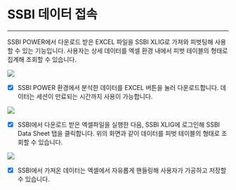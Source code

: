 

# SSBI 데이터 접속

---

SSBI POWER에서 다운로드 받은 EXCEL 파일을 SSBI XLIG로 가져와 피벗팅해 사용할 수 있는 기능입니다. 사용자는 상세 데이터를 엑셀 환경 내에서 피벗 테이블의 형태로 집계해 조회할 수 있습니다.

<img src = "https://user-images.githubusercontent.com/86198387/203703515-52b8663a-7378-4163-995b-7cb304c2f32d.png" />


- [x] SSBI POWER 환경에서 분석한 데이터를 EXCEL 버튼을 눌러 다운로드합니다. 데이터는 세션이 만료되는 시간까지 사용이 가능합니다.

<img src = "https://user-images.githubusercontent.com/86198387/204199086-4cebd454-f59c-408b-82b5-fb75be35e09f.png" />

- [x] SSBI에서 다운로드 받은 엑셀파일을 실행한 다음, SSBI XLIG에 로그인해 SSBI Data Sheet 탭을 클릭합니다. 위의 화면과 같이 데이터를 피벗 테이블의 형태로 조회할 수 있습니다.

<img src = "https://user-images.githubusercontent.com/86198387/204199313-ffce54f5-8ebc-42cb-bceb-efdcdb0dff45.png" />

- [x] SSBI에서 가져온 데이터는 엑셀에서 자유롭게 핸들링해 사용자가 가공하고 저장할 수 있습니다.